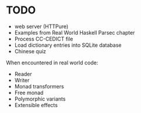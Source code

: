 # TODO

- web server (HTTPure)
- Examples from Real World Haskell Parsec chapter
- Process CC-CEDICT file
- Load dictionary entries into SQLite database
- Chinese quiz

When encountered in real world code:

- Reader
- Writer
- Monad transformers
- Free monad
- Polymorphic variants
- Extensible effects
